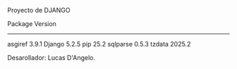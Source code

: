 Proyecto de DJANGO

Package  Version
-------- -------
asgiref  3.9.1
Django   5.2.5
pip      25.2
sqlparse 0.5.3
tzdata   2025.2

Desarollador: Lucas D'Angelo.